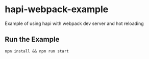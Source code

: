 # hapi-webpack-example
Example of using hapi with webpack dev server and hot reloading

## Run the Example
```npm install && npm run start```
